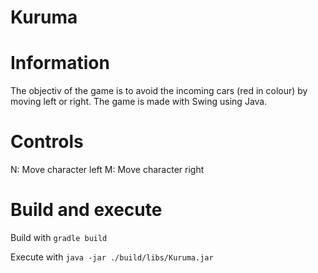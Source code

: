 # Kuruma

# Information

The objectiv of the game is to avoid the incoming cars (red in colour) by moving left or right.
The game is made with Swing using Java.

# Controls
N: Move character left
M: Move character right

# Build and execute

Build with `gradle build`

Execute with `java -jar ./build/libs/Kuruma.jar`


